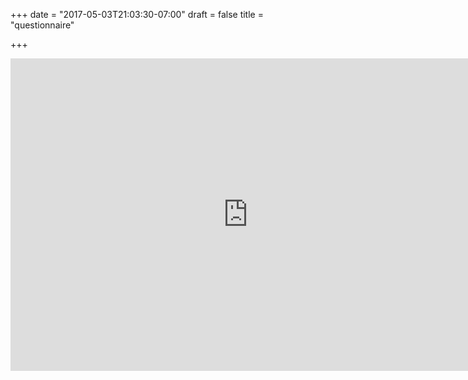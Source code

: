 +++
date = "2017-05-03T21:03:30-07:00"
draft = false
title = "questionnaire"

+++

<iframe src="https://docs.google.com/forms/d/e/1FAIpQLScB6dhCjsh5rcV9gQryDthTNJbU9gAQpX5pOZLmOtU7TjC0tw/viewform?embedded=true" width="760" height="500" frameborder="0" marginheight="0" marginwidth="0">Loading...</iframe>